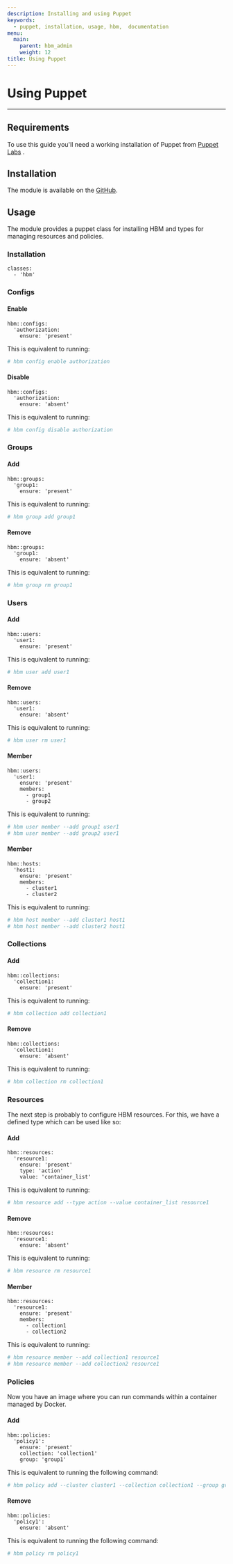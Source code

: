 ```yaml
---
description: Installing and using Puppet
keywords:
  - puppet, installation, usage, hbm,  documentation
menu:
  main:
    parent: hbm_admin
    weight: 12
title: Using Puppet
---
```


# Using Puppet
***

## Requirements

To use this guide you'll need a working installation of Puppet from
[Puppet Labs](https://puppetlabs.com) .

## Installation

The module is available on the [GitHub](https://github.com/kassisol/puppet-module-hbm).

## Usage

The module provides a puppet class for installing HBM and types
for managing resources and policies.

### Installation

```
classes:
  - 'hbm'
```

### Configs

#### Enable

```
hbm::configs:
  'authorization:
    ensure: 'present'
```

This is equivalent to running:

```bash
# hbm config enable authorization
```

#### Disable

```
hbm::configs:
  'authorization:
    ensure: 'absent'
```

This is equivalent to running:

```bash
# hbm config disable authorization
```

### Groups

#### Add

```
hbm::groups:
  'group1:
    ensure: 'present'
```

This is equivalent to running:

```bash
# hbm group add group1
```

#### Remove

```
hbm::groups:
  'group1:
    ensure: 'absent'
```

This is equivalent to running:

```bash
# hbm group rm group1
```

### Users

#### Add

```
hbm::users:
  'user1:
    ensure: 'present'
```

This is equivalent to running:

```bash
# hbm user add user1
```

#### Remove

```
hbm::users:
  'user1:
    ensure: 'absent'
```

This is equivalent to running:

```bash
# hbm user rm user1
```

#### Member

```
hbm::users:
  'user1:
    ensure: 'present'
    members:
      - group1
      - group2
```

This is equivalent to running:

```bash
# hbm user member --add group1 user1
# hbm user member --add group2 user1
```

#### Member

```
hbm::hosts:
  'host1:
    ensure: 'present'
    members:
      - cluster1
      - cluster2
```

This is equivalent to running:

```bash
# hbm host member --add cluster1 host1
# hbm host member --add cluster2 host1
```

### Collections

#### Add

```
hbm::collections:
  'collection1:
    ensure: 'present'
```

This is equivalent to running:

```bash
# hbm collection add collection1
```

#### Remove

```
hbm::collections:
  'collection1:
    ensure: 'absent'
```

This is equivalent to running:

```bash
# hbm collection rm collection1
```

### Resources

The next step is probably to configure HBM resources. For this, we have a
defined type which can be used like so:

#### Add

```
hbm::resources:
  'resource1:
    ensure: 'present'
    type: 'action'
    value: 'container_list'
```

This is equivalent to running:

```bash
# hbm resource add --type action --value container_list resource1
```

#### Remove

```
hbm::resources:
  'resource1:
    ensure: 'absent'
```

This is equivalent to running:

```bash
# hbm resource rm resource1
```

#### Member

```
hbm::resources:
  'resource1:
    ensure: 'present'
    members:
      - collection1
      - collection2
```

This is equivalent to running:

```bash
# hbm resource member --add collection1 resource1
# hbm resource member --add collection2 resource1
```

### Policies

Now you have an image where you can run commands within a container
managed by Docker.

#### Add

```
hbm::policies:
  'policy1':
    ensure: 'present'
    collection: 'collection1'
    group: 'group1'
```

This is equivalent to running the following command:

```bash
# hbm policy add --cluster cluster1 --collection collection1 --group group1 policy1
```

#### Remove

```
hbm::policies:
  'policy1':
    ensure: 'absent'
```

This is equivalent to running the following command:

```bash
# hbm policy rm policy1
```
